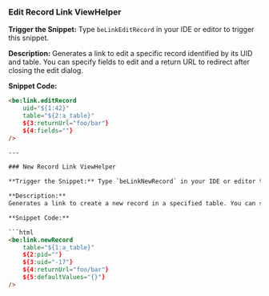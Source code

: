 ### Edit Record Link ViewHelper

**Trigger the Snippet:** Type `beLinkEditRecord` in your IDE or editor to trigger this snippet.

**Description:**
Generates a link to edit a specific record identified by its UID and table. You can specify fields to edit and a return URL to redirect after closing the edit dialog.

**Snippet Code:**

```html
<be:link.editRecord
    uid="${1:42}"
    table="${2:a_table}"
    ${3:returnUrl="foo/bar"}
    ${4:fields=""}
/>

---

### New Record Link ViewHelper

**Trigger the Snippet:** Type `beLinkNewRecord` in your IDE or editor to trigger this snippet.

**Description:**
Generates a link to create a new record in a specified table. You can specify the page ID for placement, the UID for ordering, default field values, and a return URL to redirect after creating the record.

**Snippet Code:**

```html
<be:link.newRecord
    table="${1:a_table}"
    ${2:pid=""}
    ${3:uid="-17"}
    ${4:returnUrl="foo/bar"}
    ${5:defaultValues="{}"}
/>
```
